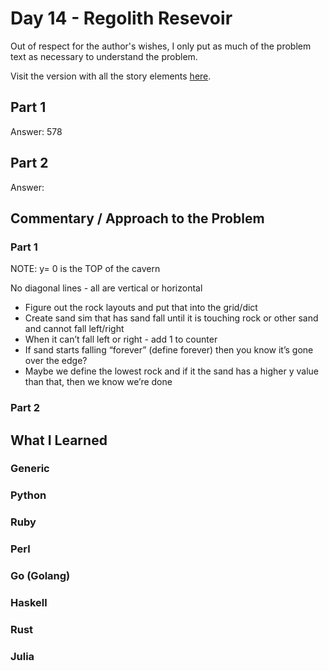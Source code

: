 # Day 14 - Regolith Resevoir

Out of respect for the author's wishes, I only put as much of the problem text as necessary to understand the problem.

Visit the version with all the story elements [here](https://adventofcode.com/2022/day/14).

## Part 1
Answer: 578
## Part 2
Answer: 
## Commentary / Approach to the Problem
### Part 1
NOTE: y= 0 is the TOP of the cavern

No diagonal lines - all are vertical or horizontal

- Figure out the rock layouts and put that into the grid/dict
- Create sand sim that has sand fall until it is touching rock or other sand and cannot fall left/right
- When it can’t fall left or right - add 1 to counter
- If sand starts falling “forever” (define forever) then you know it’s gone over the edge?
- Maybe we define the lowest rock and if it the sand has a higher y value than that, then we know we’re done

### Part 2
## What I Learned

### Generic

### Python

### Ruby

### Perl

### Go (Golang)

### Haskell

### Rust

### Julia
    